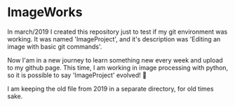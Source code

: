 # ImageWorks
In march/2019 I created this repository just to test if my git environment was working.
It was named 'ImageProject', and it's description was 'Editing an image with basic git commands'.

Now I'am in a new journey to learn something new every week and upload to my github page.
This time, I am working in image processing with python, so it is possible to say 'ImageProject' evolved! 🎉

I am keeping the old file from 2019 in a separate directory, for old times sake.

